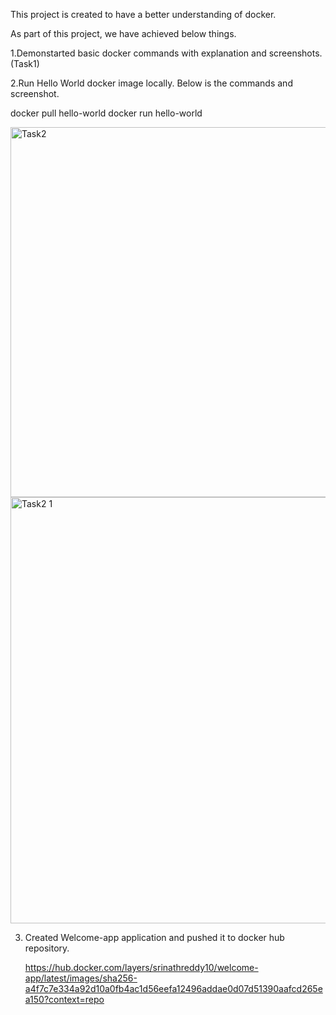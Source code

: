 This project is created to have a better understanding of docker.

As part of this project, we have achieved below things.

1.Demonstarted basic docker commands with explanation and screenshots.(Task1)

2.Run Hello World docker image locally. Below is the commands and screenshot.

   docker pull hello-world
   docker run hello-world
  
   <img width="592" alt="Task2" src="https://user-images.githubusercontent.com/90196559/195873910-632f367f-4b91-491b-8016-d04af93adf42.png">
   
   <img width="682" alt="Task2 1" src="https://user-images.githubusercontent.com/90196559/195873947-a9469cc9-4302-4398-8d2a-77e860c24897.png">

   
3. Created Welcome-app application and pushed it to docker hub repository.   

   https://hub.docker.com/layers/srinathreddy10/welcome-app/latest/images/sha256-a4f7c7e334a92d10a0fb4ac1d56eefa12496addae0d07d51390aafcd265ea150?context=repo
